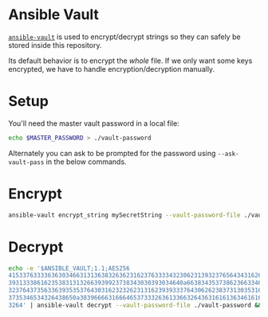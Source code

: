 # Ansible Vault

[`ansible-vault`](https://docs.ansible.com/ansible/latest/user_guide/vault.html)
is used to encrypt/decrypt strings so they can safely be stored
inside this repository.

Its default behavior is to encrypt the *whole* file. If we only
want some keys encrypted, we have to handle encryption/decryption
manually.

# Setup

You'll need the master vault password in a local file:
```bash
echo $MASTER_PASSWORD > ./vault-password
```

Alternately you can ask to be prompted for the password using
`--ask-vault-pass` in the below commands.

# Encrypt

```bash
ansible-vault encrypt_string mySecretString --vault-password-file ./vault-password
```

# Decrypt

```bash
echo -e '$ANSIBLE_VAULT;1.1;AES256
41533763333636303466313136383263623162376333343230623139323765643431626135646638
3931333861623538313132663939923738343030393034640a663834353738623663346365316363
32376437356336393535376430316232326231316239393337643062623837313035316139373761
3735346534326438650a383966663166646537333263613366326436316161363461616139631286
3264' | ansible-vault decrypt --vault-password-file ./vault-password && echo
```
